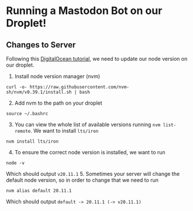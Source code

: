 # Running a Mastodon Bot on our Droplet!

## Changes to Server

Following this [DigitalOcean tutorial](https://www.digitalocean.com/community/tutorials/how-to-install-node-js-on-ubuntu-22-04#option-3-installing-node-using-the-node-version-manager), we need to update our node version on our droplet.

1. Install node version manager (nvm)
```
curl -o- https://raw.githubusercontent.com/nvm-sh/nvm/v0.39.1/install.sh | bash
```

2. Add nvm to the path on your droplet
```
source ~/.bashrc
```

3. You can view the whole list of available versions running `nvm list-remote`. We want to install `lts/iron`
```
nvm install lts/iron
```

4. To ensure the correct node version is installed, we want to run
```
node -v
```
Which should output `v20.11.1`
5. Sometimes your server will change the default node version, so in order to change that we need to run
```
nvm alias default 20.11.1
```
Which should output `default -> 20.11.1 (-> v20.11.1)`

